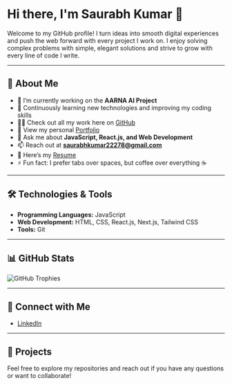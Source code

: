 # Hi there, I'm Saurabh Kumar 👋

Welcome to my GitHub profile! I turn ideas into smooth digital experiences and push the web forward with every project I work on. I enjoy solving complex problems with simple, elegant solutions and strive to grow with every line of code I write.

---

## 🚀 About Me

- 🔭 I’m currently working on the **AARNA AI Project**
- 🌱 Continuously learning new technologies and improving my coding skills
- 👨‍💻 Check out all my work here on [GitHub](https://github.com/saurabhkumar067?tab=repositories)
- 💼 View my personal [Portfolio](https://saurabhkumar.vercel.app/)
- 💬 Ask me about **JavaScript, React.js, and Web Development**
- 📫 Reach out at **saurabhkumar22278@gmail.com**
- 📄 Here’s my [Resume](https://github.com/saurabhkumar067/Resume/blob/main/Saurabh%20CV.pdf)
- ⚡ Fun fact: I prefer tabs over spaces, but coffee over everything ☕

---

## 🛠️ Technologies & Tools

- **Programming Languages:** JavaScript
- **Web Development:** HTML, CSS, React.js, Next.js, Tailwind CSS
- **Tools:** Git

---

## 📊 GitHub Stats

![GitHub Trophies](https://github-profile-trophy.vercel.app/?username=saurabhkumar067&theme=darkhub)

---

## 🔗 Connect with Me

- [LinkedIn](https://www.linkedin.com/in/saurabhkumar-delhi/)

---

## 📂 Projects

Feel free to explore my repositories and reach out if you have any questions or want to collaborate!
